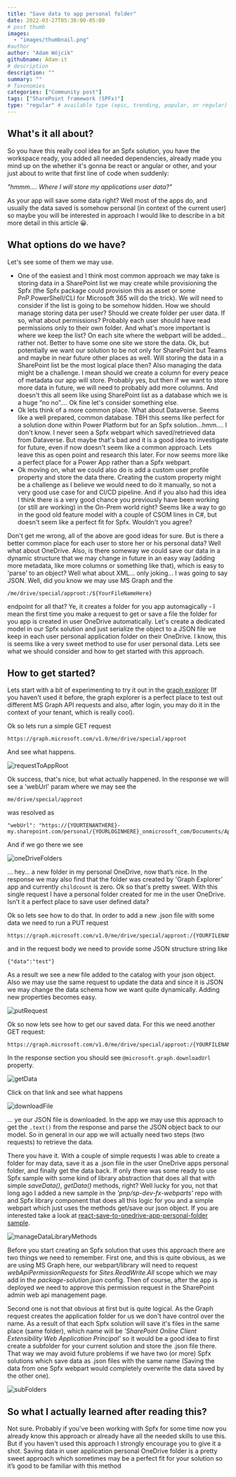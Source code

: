 ```yaml
---
title: "Save data to app personal folder"
date: 2022-03-27T05:30:00-05:00
# post thumb
images:
  - "images/thumbnail.png"
#author
author: "Adam Wójcik"
githubname: Adam-it
# description
description: ""
summary: ""
# Taxonomies
categories: ["Community post"]
tags: ["SharePoint framework (SPFx)"]
type: "regular" # available type (epic, trending, popular, or regular)
---
```


## What's it all about?

So you have this really cool idea for an Spfx solution, you have the workspace ready, you added all needed dependencies, already made you mind up on the whether it's gonna be react or angular or other, and your just about to write that first line of code when suddenly: 

*"hmmm…. Where I will store my applications user data?"*

As your app will save some data right? Well most of the apps do, and usually the data saved is somehow personal (in context of the current user) so maybe you will be interested in approach I would like to describe in a bit more detail in this article 😀. 

## What options do we have?

Let's see some of them we may use. 

- One of the easiest and I think most common approach we may take is storing data in a SharePoint list we may create while provisioning the Spfx (the Spfx package could provision this as asset or some PnP.PowerShell/CLI for Microsoft 365 will do the trick). We will need to consider if the list is going to be somehow hidden. How we should manage storing data per user? Should we create folder per user data. If so, what about permissions? Probably each user should have read permissions only to their own folder. And what's more important is where we keep the list? On each site where the webpart will be added… rather not. Better to have some one site we store the data. Ok, but potentially we want our solution to be not only for SharePoint but Teams and maybe in near future other places as well. Will storing the data in a SharePoint list be the most logical place then? Also managing the data might be a challenge. I mean should we create a column for every peace of metadata our app will store. Probably yes, but then if we want to store more data in future, we will need to probably add more columns. And doesn't this all seem like using SharePoint list as a database which we is a huge “no no”…. Ok fine let's consider something else.
- Ok lets think of a more common place. What about Dataverse. Seems like a well prepared, common database. TBH this seems like perfect for a solution done within Power Platform but for an Spfx solution…hmm…. I don't know. I never seen a Spfx webpart which saved/retrieved data from Dataverse. But maybe that's bad and it is a good idea to investigate for future, even if now doesn't seem like a common approach. Lets leave this as open point and research this later. For now seems more like a perfect place for a Power App rather than a Spfx webpart.
- Ok moving on, what we could also do is add a custom user profile property and store the data there. Creating the custom property might be a challenge as I believe we would need to do it manually, so not a very good use case for and CI/CD pipeline. And if you also had this idea I think there is a very good chance you previously have been working (or still are working) in the On-Prem world right? Seems like a way to go in the good old feature model with a couple of CSOM lines in C#, but doesn't seem like a perfect fit for Spfx. Wouldn't you agree?

Don't get me wrong, all of the above are good ideas for sure. But is there a better common place for each user to store her or his personal data? Well what about OneDrive. Also, is there someway we could save our data in a dynamic structure that we may change in future in an easy way (adding more metadata, like more columns or something like that), which is easy to 'parse' to an object? Well what about XML… only joking… I was going to say JSON. 
Well, did you know we may use MS Graph and the 

```
/me/drive/special/approot:/${YourFileNameHere}
```

endpoint for all that? Ye, it creates a folder for you app automagically - I mean the first time you make a request to get or save a file the folder for you app is created in user OneDrive automatically. Let's create a dedicated model in our Spfx solution and just serialize the object to a JSON file we keep in each user personal application folder on their OneDrive. I know, this is seems like a very sweet method to use for user personal data. Lets see what we should consider and how to get started with this approach.


## How to get started?

Lets start with a bit of experimenting to try it out in the [graph explorer](https://developer.microsoft.com/en-us/graph/graph-explorer) (If you haven't used it before, the graph explorer is a perfect place to test out different MS Graph API requests and also, after login, you may do it in the context of your tenant, which is really cool). 

Ok so lets run a simple GET request

```
https://graph.microsoft.com/v1.0/me/drive/special/approot
``` 

And see what happens. 

![requestToAppRoot](images/requestToAppRoot.png)

Ok success, that's nice, but what actually happened. In the response we will see a 'webUrl' param where we may see the 

```
me/drive/special/approot
```

was resolved as

```
"webUrl": "https://{YOURTENANTHERE}-my.sharepoint.com/personal/{YOURLOGINHERE}_onmicrosoft_com/Documents/Apps/Graph%20Explorer"
```

And if we go there we see

![oneDriveFolders](images/oneDriveFolders.png)

… hey… a new folder in my personal OneDrive, now that’s nice. In the response we may also find that the folder was created by 'Graph Explorer' app and currently `childcount` is zero.
Ok so that's pretty sweet. With this single request I have a personal folder created for me in the user OneDrive. Isn't it a perfect place to save user defined data? 
 
Ok so lets see how to do that.
In order to add a new .json file with some data we need to run a PUT request

```
https://graph.microsoft.com/v1.0/me/drive/special/approot:/{YOURFILENAMEHERE}.json:/content
```

and in the request body we need to provide some JSON structure string like

```
{"data":"test"}
```

As a result we see a new file added to the catalog with your json object. Also we may use the same request to update the data and since it is JSON we may change the data schema how we want quite dynamically. Adding new properties becomes easy.

![putRequest](images/putRequest.png)
 
Ok so now lets see how to get our saved data. For this we need another GET request:

```
https://graph.microsoft.com/v1.0/me/drive/special/approot:/{YOURFILENAMEHERE}.json
```

In the response section you should see `@microsoft.graph.downloadUrl` property. 

![getData](images/getData.png)

Click on that link and see what happens

![downloadFile](images/downloadFile.png)

… ye our JSON file is downloaded. In the app we may use this approach to get the `.text()` from the response and parse the JSON object back to our model. So in general in our app we will actually need two steps (two requests) to retrieve the data.
 
There you have it. With a couple of simple requests I was able to create a folder for may data, save it as a .json file in the user OneDrive apps personal folder, and finally get the data back. If only there was some ready to use Spfx sample with some kind of library abstraction that does all that with simple *saveData()*, *getData()* methods, right? Well lucky for you, not that long ago I added a new sample in the *'pnp/sp-dev-fx-webparts'* repo with and Spfx library component that does all this logic for you and a simple webpart which just uses the methods get/save our json object. If you are interested take a look at [react-save-to-onedrive-app-personal-folder sample](https://github.com/pnp/sp-dev-fx-webparts/tree/main/samples/react-save-to-onedrive-app-personal-folder).

![manageDataLibraryMethods](images/manageDataLibraryMethods.png)
 
Before you start creating an Spfx solution that uses this approach there are two things we need to remember. 
First one, and this is quite obvious, as we are using MS Graph here, our webpart/library will need to request *webApiPermissionRequests* for *Sites.ReadWrite.All* scope which we may add in the *package-solution.json* config. Then of course, after the app is deployed we need to approve this permission request in the SharePoint admin web api management page.

Second one is not that obvious at first but is quite logical. As the Graph request creates the application folder for us we don't have control over the name. As a result of that each Spfx solution will save it's files in the same place (same folder), which name will be *'SharePoint Online Client Extensibility Web Application Principal'* so it would be a good idea to first create a subfolder for your current solution and store the .json file there. That way we may avoid future problems if we have two (or more) Spfx solutions which save data as .json files with the same name (Saving the data from one Spfx webpart would completely overwrite the data saved by the other one).

![subFolders](images/subFolders.png)

## So what I actually learned after reading this? 

Not sure. Probably if you've been working with Spfx for some time now you already know this approach or already have all the needed skills to use this. But if you haven't used this approach I strongly encourage you to give it a shot. Saving data in user application personal OneDrive folder is a pretty sweet approach which sometimes may be a perfect fit for your solution so it’s good to be familiar with this method




